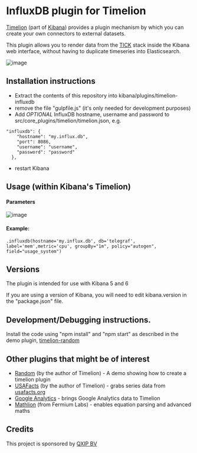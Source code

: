 # InfluxDB plugin for Timelion

[Timelion](https://www.elastic.co/blog/timelion-timeline) (part of [Kibana](https://www.elastic.co/products/kibana)) provides a plugin mechanism by which you can create your own connectors to external datasets.

This plugin allows you to render data from the [TICK](https://portal.influxdata.com/downloads) stack inside the Kibana web interface, without having to duplicate timeseries into Elasticsearch.

![image](https://user-images.githubusercontent.com/1423657/43320289-4f1074d0-91a8-11e8-9c4e-7964002a7f16.png)




## Installation instructions

* Extract the contents of this repository into kibana/plugins/timelion-influxdb
* remove the file "gulpfile.js" (it's only needed for development purposes)
* Add *OPTIONAL* InfluxDB hostname, username and password to src/core_plugins/timelion/timelion.json, e.g.
```
"influxdb": {
    "hostname": "my.influx.db",
    "port": 8086,
    "username": "username",
    "password": "password"
  },
```
* restart Kibana


## Usage (within Kibana's Timelion)
#### Parameters
![image](https://user-images.githubusercontent.com/1423657/43320300-560a576a-91a8-11e8-9ad7-45cc6993c254.png)

#### Example:
```
.influxdb(hostname='my.influx.db', db='telegraf', label='mem',metric='cpu', groupBy="1m", policy="autogen", field="usage_system")
```

## Versions

The plugin is intended for use with Kibana 5 and 6

If you are using a version of Kibana, you will need to edit kibana.version in the "package.json" file.


## Development/Debugging instructions.

Install the code using "npm install" and "npm start" as described in the demo plugin, [timelion-random](https://github.com/rashidkpc/timelion-random)


## Other plugins that might be of interest

* [Random](https://github.com/rashidkpc/timelion-random) (by the author of Timelion) - A demo showing how to create a timelion plugin
* [USAFacts](https://github.com/rashidkpc/timelion-usafacts) (by the author of Timelion) - grabs series data from [usafacts.org](http://usafacts.org)
* [Google Analytics](https://github.com/bahaaldine/timelion-google-analytics) - brings Google Analytics data to Timelion
* [Mathlion](https://github.com/fermiumlabs/mathlion) (from Fermium Labs) - enables equation parsing and advanced maths

## Credits

This project is sponsored by [QXIP BV](http://qxip.net)
